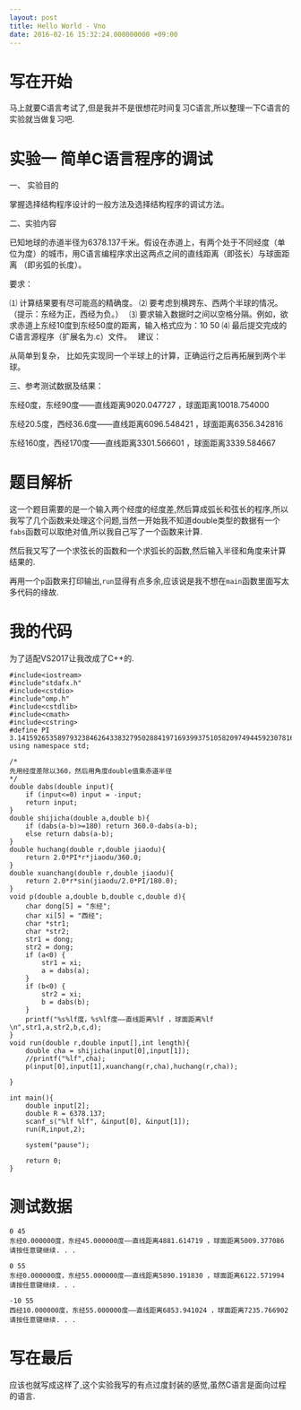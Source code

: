 ```yaml
---
layout: post
title: Hello World - Vno
date: 2016-02-16 15:32:24.000000000 +09:00
---
```


# 写在开始
马上就要C语言考试了,但是我并不是很想花时间复习C语言,所以整理一下C语言的实验就当做复习吧.
# 实验一 简单C语言程序的调试

一、 实验目的

掌握选择结构程序设计的一般方法及选择结构程序的调试方法。

二、实验内容

已知地球的赤道半径为6378.137千米。假设在赤道上，有两个处于不同经度（单位为度）的城市，用C语言编程序求出这两点之间的直线距离（即弦长）与球面距离 （即劣弧的长度）。

要求：

⑴ 计算结果要有尽可能高的精确度。
⑵ 要考虑到横跨东、西两个半球的情况。（提示：东经为正，西经为负。）　
⑶ 要求输入数据时之间以空格分隔。例如，欲求赤道上东经10度到东经50度的距离，输入格式应为：10  50
⑷ 最后提交完成的C语言源程序（扩展名为.c）文件。　
建议：

从简单到复杂， 比如先实现同一个半球上的计算，正确运行之后再拓展到两个半球。

三、参考测试数据及结果：　

东经0度，东经90度——直线距离9020.047727 ，球面距离10018.754000

东经20.5度，西经36.6度——直线距离6096.548421 ，球面距离6356.342816　

东经160度，西经170度——直线距离3301.566601 ，球面距离3339.584667

# 题目解析
这一个题目需要的是一个输入两个经度的经度差,然后算成弧长和弦长的程序,所以我写了几个函数来处理这个问题,当然一开始我不知道double类型的数据有一个`fabs`函数可以取绝对值,所以我自己写了一个函数来计算.

然后我又写了一个求弦长的函数和一个求弧长的函数,然后输入半径和角度来计算结果的.

再用一个`p`函数来打印输出,`run`显得有点多余,应该说是我不想在`main`函数里面写太多代码的缘故.
# 我的代码
为了适配VS2017让我改成了C++的.
```
#include<iostream>
#include"stdafx.h"
#include<cstdio>
#include"omp.h"
#include<cstdlib>
#include<cmath>
#include<cstring>
#define PI 3.14159265358979323846264338327950288419716939937510582097494459230781640628
using namespace std;

/*
先用经度差除以360，然后用角度double值乘赤道半径
*/
double dabs(double input){
	if (input<=0) input = -input;
	return input;
}
double shijicha(double a,double b){
	if (dabs(a-b)>=180) return 360.0-dabs(a-b);
	else return dabs(a-b);
}
double huchang(double r,double jiaodu){
	return 2.0*PI*r*jiaodu/360.0;
}
double xuanchang(double r,double jiaodu){
	return 2.0*r*sin(jiaodu/2.0*PI/180.0);
}
void p(double a,double b,double c,double d){
	char dong[5] = "东经";
	char xi[5] = "西经";
	char *str1;
	char *str2;
	str1 = dong;
	str2 = dong;
	if (a<0) {
		str1 = xi;
		a = dabs(a);
	}
	if (b<0) {
		str2 = xi;
		b = dabs(b);
	}
	printf("%s%lf度，%s%lf度——直线距离%lf ，球面距离%lf \n",str1,a,str2,b,c,d);
}
void run(double r,double input[],int length){
	double cha = shijicha(input[0],input[1]);
	//printf("%lf",cha);
	p(input[0],input[1],xuanchang(r,cha),huchang(r,cha));

}

int main(){
	double input[2];
	double R = 6378.137;
	scanf_s("%lf %lf", &input[0], &input[1]);
	run(R,input,2);

	system("pause");

	return 0;
}

```
# 测试数据
```
0 45
东经0.000000度，东经45.000000度——直线距离4881.614719 ，球面距离5009.377086
请按任意键继续. . .

0 55
东经0.000000度，东经55.000000度——直线距离5890.191830 ，球面距离6122.571994
请按任意键继续. . .

-10 55
西经10.000000度，东经55.000000度——直线距离6853.941024 ，球面距离7235.766902
请按任意键继续. . .
```
# 写在最后
应该也就写成这样了,这个实验我写的有点过度封装的感觉,虽然C语言是面向过程的语言.
